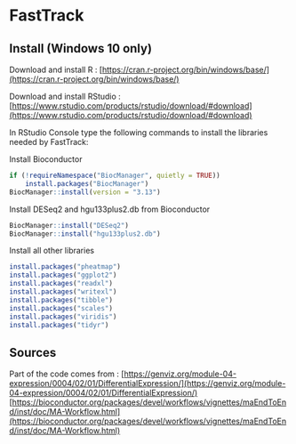# FastTrack

## Install (Windows 10 only)
Download and install R : [https://cran.r-project.org/bin/windows/base/](https://cran.r-project.org/bin/windows/base/)

Download and install RStudio : [https://www.rstudio.com/products/rstudio/download/#download](https://www.rstudio.com/products/rstudio/download/#download)

In RStudio Console type the following commands to install the libraries needed by FastTrack:

Install Bioconductor 
```R
if (!requireNamespace("BiocManager", quietly = TRUE))
    install.packages("BiocManager")
BiocManager::install(version = "3.13")
```

Install DESeq2 and hgu133plus2.db from Bioconductor
```R
BiocManager::install("DESeq2")
BiocManager::install("hgu133plus2.db")
```

Install all other libraries
```R
install.packages("pheatmap")
install.packages("ggplot2")
install.packages("readxl")
install.packages("writexl")
install.packages("tibble")
install.packages("scales")
install.packages("viridis")
install.packages("tidyr")
```

## Sources
Part of the code comes from : 
[https://genviz.org/module-04-expression/0004/02/01/DifferentialExpression/](https://genviz.org/module-04-expression/0004/02/01/DifferentialExpression/)
[https://bioconductor.org/packages/devel/workflows/vignettes/maEndToEnd/inst/doc/MA-Workflow.html](https://bioconductor.org/packages/devel/workflows/vignettes/maEndToEnd/inst/doc/MA-Workflow.html)
